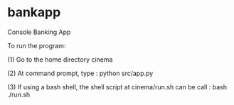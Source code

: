 # bankapp
Console Banking App

To run the program:

(1) Go to the home directory cinema

(2) At command prompt, type : python src/app.py

(3) If using a bash shell, the shell script at cinema/run.sh can be call : bash ./run.sh
